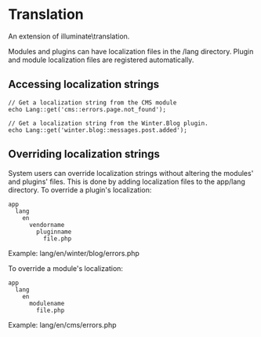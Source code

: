 Translation
=======

An extension of illuminate\translation.

Modules and plugins can have localization files in the /lang directory. Plugin and module localization files are registered automatically.

## Accessing localization strings

````
// Get a localization string from the CMS module
echo Lang::get('cms::errors.page.not_found');

// Get a localization string from the Winter.Blog plugin.
echo Lang::get('winter.blog::messages.post.added');
````

## Overriding localization strings

System users can override localization strings without altering the modules' and plugins' files. This is done by adding localization files to the app/lang directory. To override a plugin's localization:

````
app
  lang
    en
      vendorname
        pluginname
          file.php
````
Example: lang/en/winter/blog/errors.php

To override a module's localization:

````
app
  lang
    en
      modulename
        file.php
````
Example: lang/en/cms/errors.php
